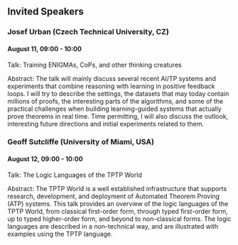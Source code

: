## Invited Speakers

### Josef Urban (Czech Technical University, CZ)
#### August 11, 09:00 - 10:00

Talk: Training ENIGMAs, CoPs, and other thinking creatures

Abstract: The talk will mainly discuss several recent AI/TP systems and
experiments that combine reasoning with learning in positive feedback
loops. I will try to describe the settings, the datasets that may
today contain millions of proofs, the interesting parts of the
algorithms, and some of the practical challenges when building
learning-guided systems that actually prove theorems in real
time. Time permitting, I will also discuss the outlook, interesting
future directions and initial experiments related to them.

### Geoff Sutcliffe (University of Miami, USA)
#### August 12, 09:00 - 10:00

Talk: The Logic Languages of the TPTP World

Abstract: The TPTP World is a well established infrastructure that supports research, development, and deployment of Automated Theorem Proving (ATP) systems. This talk provides an overview of the logic languages of the TPTP World, from classical first-order form, through typed first-order form, up to typed higher-order form, and beyond to non-classical forms. The logic languages are described in a non-technical way, and are illustrated with examples using the TPTP language.


